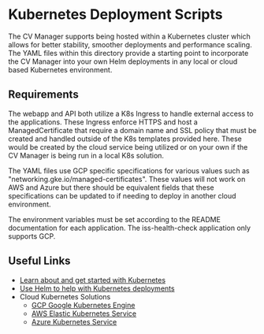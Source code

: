 # Kubernetes Deployment Scripts

The CV Manager supports being hosted within a Kubernetes cluster which allows for better stability, smoother deployments and performance scaling. The YAML files within this directory provide a starting point to incorporate the CV Manager into your own Helm deployments in any local or cloud based Kubernetes environment.

## Requirements

The webapp and API both utilize a K8s Ingress to handle external access to the applications. These Ingress enforce HTTPS and host a ManagedCertificate that require a domain name and SSL policy that must be created and handled outside of the K8s templates provided here. These would be created by the cloud service being utilized or on your own if the CV Manager is being run in a local K8s solution.

The YAML files use GCP specific specifications for various values such as "networking.gke.io/managed-certificates". These values will not work on AWS and Azure but there should be equivalent fields that these specifications can be updated to if needing to deploy in another cloud environment.

The environment variables must be set according to the README documentation for each application. The iss-health-check application only supports GCP.

## Useful Links

- [Learn about and get started with Kubernetes](https://kubernetes.io/docs/tutorials/kubernetes-basics/)
- [Use Helm to help with Kubernetes deployments](https://helm.sh/)
- Cloud Kubernetes Solutions
  - [GCP Google Kubernetes Engine](https://cloud.google.com/kubernetes-engine)
  - [AWS Elastic Kubernetes Service](https://aws.amazon.com/eks/)
  - [Azure Kubernetes Service](https://azure.microsoft.com/en-us/products/kubernetes-service)
